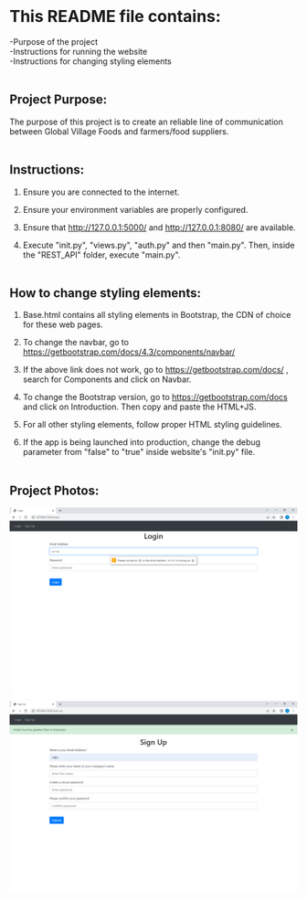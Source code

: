 <br>

# This README file contains:
-Purpose of the project <br>
-Instructions for running the website<br>
-Instructions for changing styling elements<br><br>
## Project Purpose:

The purpose of this project is to create an reliable line of communication between Global Village Foods and farmers/food suppliers.<br><br>

## Instructions:

1. Ensure you are connected to the internet.

2. Ensure your environment variables are properly configured.

3. Ensure that http://127.0.0.1:5000/ and http://127.0.0.1:8080/ are available. 

4. Execute  "init.py", "views.py", "auth.py" and then "main.py". Then, inside the "REST_API" folder, execute "main.py". <br><br>
 


## How to change styling elements:

1. Base.html contains all styling elements in Bootstrap, the CDN of choice for these web pages.

2. To change the navbar, go to https://getbootstrap.com/docs/4.3/components/navbar/ 

3. If the above link does not work, go to https://getbootstrap.com/docs/ , search for Components and click on Navbar.

4. To change the Bootstrap version, go to https://getbootstrap.com/docs  and click on Introduction. Then copy and paste the HTML+JS.

5. For all other styling elements, follow proper HTML styling guidelines.

6. If the app is being launched into production, change the debug parameter from "false" to "true" inside website's "init.py" file. <br><br>

## Project Photos:
![article](photos/Login.png)
![code](photos/SignUp.png)